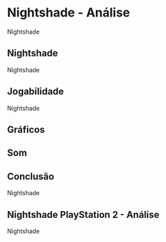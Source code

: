 ---
---

# Nightshade - Análise

Nightshade

## Nightshade

Nightshade

## Jogabilidade

Nightshade

## Gráficos


## Som

## Conclusão

Nightshade

## Nightshade PlayStation 2 - Análise

Nightshade
